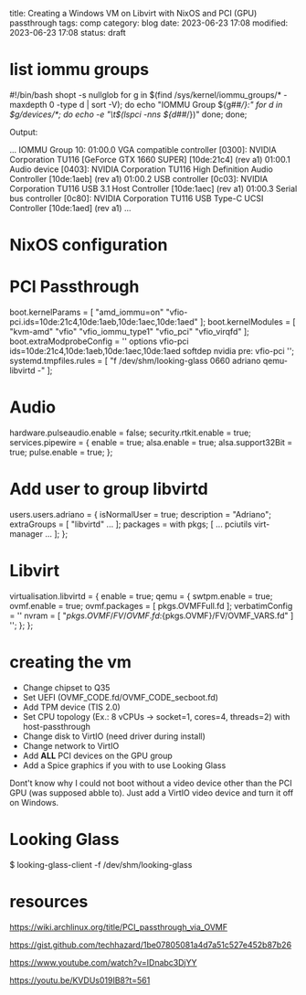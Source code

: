 title: Creating a Windows VM on Libvirt with NixOS and PCI (GPU) passthrough
tags: comp
category: blog
date: 2023-06-23 17:08
modified: 2023-06-23 17:08
status: draft

# list iommu groups

  #!/bin/bash
  shopt -s nullglob
  for g in $(find /sys/kernel/iommu_groups/* -maxdepth 0 -type d | sort -V); do
      echo "IOMMU Group ${g##*/}:"
      for d in $g/devices/*; do
          echo -e "\t$(lspci -nns ${d##*/})"
      done;
  done;

Output:

  ...
  IOMMU Group 10:
    	01:00.0 VGA compatible controller [0300]: NVIDIA Corporation TU116 [GeForce GTX 1660 SUPER] [10de:21c4] (rev a1)
    	01:00.1 Audio device [0403]: NVIDIA Corporation TU116 High Definition Audio Controller [10de:1aeb] (rev a1)
    	01:00.2 USB controller [0c03]: NVIDIA Corporation TU116 USB 3.1 Host Controller [10de:1aec] (rev a1)
    	01:00.3 Serial bus controller [0c80]: NVIDIA Corporation TU116 USB Type-C UCSI Controller [10de:1aed] (rev a1)
  ...

# NixOS configuration

  # PCI Passthrough
  boot.kernelParams = [ "amd_iommu=on" "vfio-pci.ids=10de:21c4,10de:1aeb,10de:1aec,10de:1aed" ];
  boot.kernelModules = [ "kvm-amd" "vfio" "vfio_iommu_type1" "vfio_pci" "vfio_virqfd" ];
  boot.extraModprobeConfig = ''
    options vfio-pci ids=10de:21c4,10de:1aeb,10de:1aec,10de:1aed
    softdep nvidia pre: vfio-pci
  '';
  systemd.tmpfiles.rules = [
    "f /dev/shm/looking-glass 0660 adriano qemu-libvirtd -"
  ];

  # Audio
  hardware.pulseaudio.enable = false;
  security.rtkit.enable = true;
  services.pipewire = {
    enable = true;
    alsa.enable = true;
    alsa.support32Bit = true;
    pulse.enable = true;
  };

  # Add user to group libvirtd
  users.users.adriano = {
    isNormalUser = true;
    description = "Adriano";
    extraGroups = [ "libvirtd" ... ];
    packages = with pkgs; [
      ...
      pciutils
      virt-manager
      ...
    ];
  };

  # Libvirt
  virtualisation.libvirtd = {
    enable = true;
    qemu = {
      swtpm.enable = true;
      ovmf.enable = true;
      ovmf.packages = [ pkgs.OVMFFull.fd ];
      verbatimConfig = ''
        nvram = [ "${pkgs.OVMF}/FV/OVMF.fd:${pkgs.OVMF}/FV/OVMF_VARS.fd" ]
      '';
    };
  };

# creating the vm

- Change chipset to Q35
- Set UEFI (OVMF_CODE.fd/OVMF_CODE_secboot.fd)
- Add TPM device (TIS 2.0)
- Set CPU topology (Ex.: 8 vCPUs -> socket=1, cores=4, threads=2) with
  host-passthrough
- Change disk to VirtIO (need driver during install)
- Change network to VirtIO
- Add **ALL** PCI devices on the GPU group
- Add a Spice graphics if you with to use Looking Glass

Dont't know why I could not boot without a video device other than the PCI
GPU (was supposed abble to). Just add a VirtIO video device and turn it off
on Windows.

# Looking Glass

  $ looking-glass-client -f /dev/shm/looking-glass

# resources

https://wiki.archlinux.org/title/PCI_passthrough_via_OVMF

https://gist.github.com/techhazard/1be07805081a4d7a51c527e452b87b26

https://www.youtube.com/watch?v=IDnabc3DjYY

https://youtu.be/KVDUs019IB8?t=561
